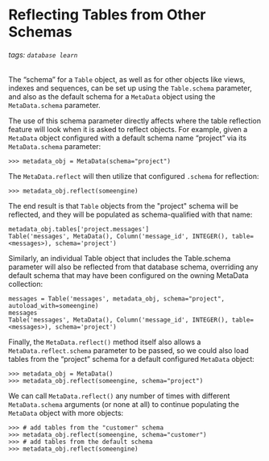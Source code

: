 # Reflecting Tables from Other Schemas
###### tags: `database learn`

The “schema” for a `Table` object, as well as for other objects like views, indexes and sequences, can be set up using the `Table.schema` parameter, and also as the default schema for a `MetaData` object using the `MetaData.schema` parameter.

The use of this schema parameter directly affects where the table reflection feature will look when it is asked to reflect objects. For example, given a `MetaData` object configured with a default schema name “project” via its `MetaData.schema` parameter:
```python=
>>> metadata_obj = MetaData(schema="project")
```

The `MetaData.reflect` will then utilize that configured `.schema` for reflection:
```python=
>>> metadata_obj.reflect(someengine)
```

The end result is that `Table` objects from the "project" schema  will be reflected, and they will be populated as schema-qualified with that name:
```python=
metadata_obj.tables['project.messages']
Table('messages', MetaData(), Column('message_id', INTEGER(), table=<messages>), schema='project')
```
Similarly, an individual Table object that includes the Table.schema parameter will also be reflected from that database schema, overriding any default schema that may have been configured on the owning MetaData collection:
```python=
messages = Table('messages', metadata_obj, schema="project", autoload_with=someengine)
messages
Table('messages', MetaData(), Column('message_id', INTEGER(), table=<messages>), schema='project')
```

Finally, the `MetaData.reflect()` method itself also allows a `MetaData.reflect.schema` parameter to be passed, so we could also load tables from the “project” schema for a default configured `MetaData` object:
```python=
>>> metadata_obj = MetaData()
>>> metadata_obj.reflect(someengine, schema="project")
```

We can call `MetaData.reflect()` any number of times with different `MetaData.schema` arguments (or none at all) to continue populating the `MetaData` object with more objects:
```python=
>>> # add tables from the "customer" schema
>>> metadata_obj.reflect(someengine, schema="customer")
>>> # add tables from the default schema
>>> metadata_obj.reflect(someengine)
```

